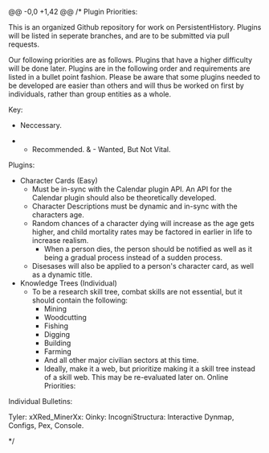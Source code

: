 @@ -0,0 +1,42 @@
/*
Plugin Priorities:

This is an organized Github repository for work on PersistentHistory. Plugins will be listed in seperate branches, and are to be submitted via pull requests.

Our following priorities are as follows. Plugins that have a higher difficulty will be done later. Plugins are in the following order and requirements are listed
in a bullet point fashion. Please be aware that some plugins needed to be developed are easier than others and will thus be worked on first by individuals, rather
than group entities as a whole.

Key:
- Neccessary.
* - Recommended.
& - Wanted, But Not Vital.

Plugins:
- Character Cards (Easy)
	- Must be in-sync with the Calendar plugin API. An API for the Calendar plugin should also be theoretically developed.
	- Character Descriptions must be dynamic and in-sync with the characters age.
	- Random chances of a character dying will increase as the age gets higher, and child mortality rates may be factored in earlier in life to increase realism.
		- When a person dies, the person should be notified as well as it being a gradual process instead of a sudden process.
	- Disesases will also be applied to a person's character card, as well as a dynamic title.
- Knowledge Trees (Individual)
	- To be a research skill tree, combat skills are not essential, but it should contain the following:
		- Mining
		- Woodcutting
		- Fishing
		- Digging
		- Building
		- Farming
		- And all other major civilian sectors at this time.
		* Ideally, make it a web, but prioritize making it a skill tree instead of a skill web. This may be re-evaluated later on.
Online Priorities:

Individual Bulletins:

Tyler: 
xXRed_MinerXx: 
Oinky: 
IncogniStructura: Interactive Dynmap, Configs, Pex, Console.

	
*/
